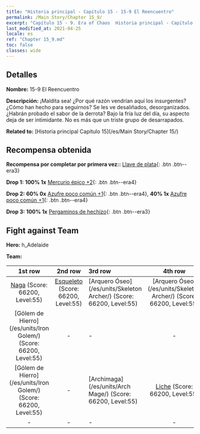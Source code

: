 ```yaml
---
title: "Historia principal - Capítulo 15 - 15-9 El Reencuentro"
permalink: /Main Story/Chapter 15_9/
excerpt: "Capítulo 15 - 9. Era of Chaos  Historia principal - Capítulo 15_9. 15-9 El Reencuentro"
last_modified_at: 2021-04-25
locale: es
ref: "Chapter 15_9.md"
toc: false
classes: wide
---
```


## Detalles

 **Nombre:** 15-9 El Reencuentro

 **Descripción:** ¡Maldita sea! ¿Por qué razón vendrían aquí los insurgentes? ¿Cómo han hecho para seguirnos? Se les ve desaliñados, desorganizados. ¿Habrán probado el sabor de la derrota? Bajo la fría luz del día, su aspecto deja de ser intimidante. No es más que un triste grupo de desarrapados.

 **Related to:** [Historia principal Capítulo 15](/es/Main Story/Chapter 15/)

## Recompensa obtenida

 **Recompensa por completar por primera vez::** [Llave de plata](/ItemsES/con_693/){: .btn .btn--era3}

 **Drop 1:** **100% 1x** [Mercurio épico +2](/ItemsES/mat_49/){: .btn .btn--era4}

 **Drop 2:** **60% 0x** [Azufre poco común +1](/ItemsES/mat_43/){: .btn .btn--era4}, **40% 1x** [Azufre poco común +1](/ItemsES/mat_43/){: .btn .btn--era4}

 **Drop 3:** **100% 1x** [Pergaminos de hechizo](/ItemsES/con_694/){: .btn .btn--era3}


## Fight against Team
 **Hero:** h_Adelaide

 **Team:**


  | 1st row | 2nd row | 3rd row | 4th row |
  |:----:|:----:|:----|:----:|
  | [Naga](/es/units/Naga/) (Score: 66200, Level:55)  | [Esqueleto](/es/units/Skeleton/) (Score: 66200, Level:55)  | [Arquero Óseo](/es/units/Skeleton Archer/) (Score: 66200, Level:55)  | [Arquero Óseo](/es/units/Skeleton Archer/) (Score: 66200, Level:55)  |
  | [Gólem de Hierro](/es/units/Iron Golem/) (Score: 66200, Level:55)  | - | - | - |
  | [Gólem de Hierro](/es/units/Iron Golem/) (Score: 66200, Level:55)  | - | [Archimaga](/es/units/Arch Mage/) (Score: 66200, Level:55)  | [Liche](/es/units/Lich/) (Score: 66200, Level:55)  |
  | - | - | - | - |


